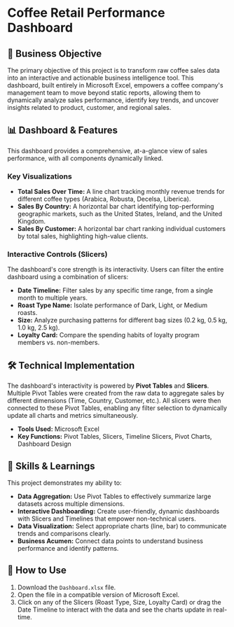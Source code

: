 # Coffee Retail Performance Dashboard

## 🎯 Business Objective
The primary objective of this project is to transform raw coffee sales data into an interactive and actionable business intelligence tool. This dashboard, built entirely in Microsoft Excel, empowers a coffee company's management team to move beyond static reports, allowing them to dynamically analyze sales performance, identify key trends, and uncover insights related to product, customer, and regional sales.

## 📊 Dashboard & Features
This dashboard provides a comprehensive, at-a-glance view of sales performance, with all components dynamically linked.

### Key Visualizations
* **Total Sales Over Time:** A line chart tracking monthly revenue trends for different coffee types (Arabica, Robusta, Decelsa, Liberica).
* **Sales By Country:** A horizontal bar chart identifying top-performing geographic markets, such as the United States, Ireland, and the United Kingdom.
* **Sales By Customer:** A horizontal bar chart ranking individual customers by total sales, highlighting high-value clients.

### Interactive Controls (Slicers)
The dashboard's core strength is its interactivity. Users can filter the entire dashboard using a combination of slicers:
* **Date Timeline:** Filter sales by any specific time range, from a single month to multiple years.
* **Roast Type Name:** Isolate performance of Dark, Light, or Medium roasts.
* **Size:** Analyze purchasing patterns for different bag sizes (0.2 kg, 0.5 kg, 1.0 kg, 2.5 kg).
* **Loyalty Card:** Compare the spending habits of loyalty program members vs. non-members.

## 🛠️ Technical Implementation
The dashboard's interactivity is powered by **Pivot Tables** and **Slicers**. Multiple Pivot Tables were created from the raw data to aggregate sales by different dimensions (Time, Country, Customer, etc.). All slicers were then connected to these Pivot Tables, enabling any filter selection to dynamically update all charts and metrics simultaneously.

* **Tools Used:** Microsoft Excel
* **Key Functions:** Pivot Tables, Slicers, Timeline Slicers, Pivot Charts, Dashboard Design

## 🚀 Skills & Learnings
This project demonstrates my ability to:
* **Data Aggregation:** Use Pivot Tables to effectively summarize large datasets across multiple dimensions.
* **Interactive Dashboarding:** Create user-friendly, dynamic dashboards with Slicers and Timelines that empower non-technical users.
* **Data Visualization:** Select appropriate charts (line, bar) to communicate trends and comparisons clearly.
* **Business Acumen:** Connect data points to understand business performance and identify patterns.

## 📁 How to Use
1.  Download the `Dashboard.xlsx` file.
2.  Open the file in a compatible version of Microsoft Excel.
3.  Click on any of the Slicers (Roast Type, Size, Loyalty Card) or drag the Date Timeline to interact with the data and see the charts update in real-time.
